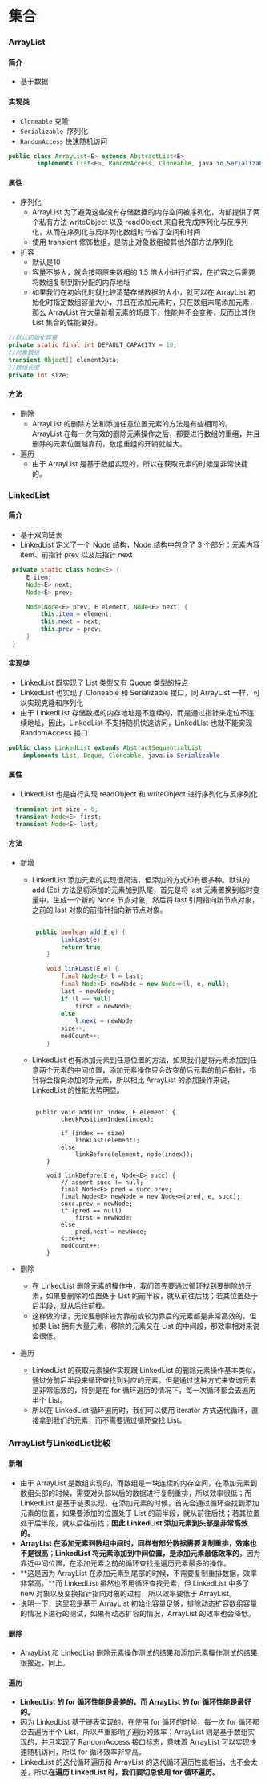 # 集合

### ArrayList

#### 简介

- 基于数据

#### 实现类

- `Cloneable` 克隆
- `Serializable `序列化
- `RandomAccess` 快速随机访问

``` java
public class ArrayList<E> extends AbstractList<E>
        implements List<E>, RandomAccess, Cloneable, java.io.Serializable
```

#### 属性

- 序列化
  - ArrayList 为了避免这些没有存储数据的内存空间被序列化，内部提供了两个私有方法 writeObject 以及 readObject 来自我完成序列化与反序列化，从而在序列化与反序列化数组时节省了空间和时间
  - 使用 transient 修饰数组，是防止对象数组被其他外部方法序列化
- 扩容
  - 默认是10
  - 容量不够大，就会按照原来数组的 1.5 倍大小进行扩容，在扩容之后需要将数组复制到新分配的内存地址
  - 如果我们在初始化时就比较清楚存储数据的大小，就可以在 ArrayList 初始化时指定数组容量大小，并且在添加元素时，只在数组末尾添加元素，那么 ArrayList 在大量新增元素的场景下，性能并不会变差，反而比其他 List 集合的性能要好。

``` java
//默认初始化容量 
private static final int DEFAULT_CAPACITY = 10; 
//对象数组 
transient Object[] elementData; 
//数组长度 
private int size;
```

#### 方法

- 删除
  - ArrayList 的删除方法和添加任意位置元素的方法是有些相同的。ArrayList 在每一次有效的删除元素操作之后，都要进行数组的重组，并且删除的元素位置越靠前，数组重组的开销就越大。
- 遍历
  - 由于 ArrayList 是基于数组实现的，所以在获取元素的时候是非常快捷的。



### LinkedList

#### 简介

- 基于双向链表
- LinkedList 定义了一个 Node 结构，Node 结构中包含了 3 个部分：元素内容 item、前指针 prev 以及后指针 next

```java
 private static class Node<E> {
     E item;
     Node<E> next;
     Node<E> prev;

     Node(Node<E> prev, E element, Node<E> next) {
         this.item = element;
         this.next = next;
         this.prev = prev;
     }
 }
```

#### 实现类

- LinkedList 既实现了 List 类型又有 Queue 类型的特点
- LinkedList 也实现了 Cloneable 和 Serializable 接口，同 ArrayList 一样，可以实现克隆和序列化
- 由于 LinkedList 存储数据的内存地址是不连续的，而是通过指针来定位不连续地址，因此，LinkedList 不支持随机快速访问，LinkedList 也就不能实现 RandomAccess 接口

``` java
public class LinkedList extends AbstractSequentialList 
    implements List, Deque, Cloneable, java.io.Serializable
```

#### 属性

- LinkedList 也是自行实现 readObject 和 writeObject 进行序列化与反序列化

``` java
  transient int size = 0;
  transient Node<E> first;
  transient Node<E> last;
```

#### 方法

- 新增

  - LinkedList 添加元素的实现很简洁，但添加的方式却有很多种。默认的 add (Ee) 方法是将添加的元素加到队尾，首先是将 last 元素置换到临时变量中，生成一个新的 Node 节点对象，然后将 last 引用指向新节点对象，之前的 last 对象的前指针指向新节点对象。

    ```java
    
     public boolean add(E e) {
            linkLast(e);
            return true;
        }
    
        void linkLast(E e) {
            final Node<E> l = last;
            final Node<E> newNode = new Node<>(l, e, null);
            last = newNode;
            if (l == null)
                first = newNode;
            else
                l.next = newNode;
            size++;
            modCount++;
        }
    ```

  - LinkedList 也有添加元素到任意位置的方法，如果我们是将元素添加到任意两个元素的中间位置，添加元素操作只会改变前后元素的前后指针，指针将会指向添加的新元素，所以相比 ArrayList 的添加操作来说，LinkedList 的性能优势明显。

    ``` jav
    
     public void add(int index, E element) {
            checkPositionIndex(index);
    
            if (index == size)
                linkLast(element);
            else
                linkBefore(element, node(index));
        }
    
        void linkBefore(E e, Node<E> succ) {
            // assert succ != null;
            final Node<E> pred = succ.prev;
            final Node<E> newNode = new Node<>(pred, e, succ);
            succ.prev = newNode;
            if (pred == null)
                first = newNode;
            else
                pred.next = newNode;
            size++;
            modCount++;
        }
    ```

- 删除

  - 在 LinkedList 删除元素的操作中，我们首先要通过循环找到要删除的元素，如果要删除的位置处于 List 的前半段，就从前往后找；若其位置处于后半段，就从后往前找。
  - 这样做的话，无论要删除较为靠前或较为靠后的元素都是非常高效的，但如果 List 拥有大量元素，移除的元素又在 List 的中间段，那效率相对来说会很低。

- 遍历

  - LinkedList 的获取元素操作实现跟 LinkedList 的删除元素操作基本类似，通过分前后半段来循环查找到对应的元素。但是通过这种方式来查询元素是非常低效的，特别是在 for 循环遍历的情况下，每一次循环都会去遍历半个 List。
  - 所以在 LinkedList 循环遍历时，我们可以使用 iterator 方式迭代循环，直接拿到我们的元素，而不需要通过循环查找 List。



### ArrayList与LinkedList比较

#### 新增

- 由于 ArrayList 是数组实现的，而数组是一块连续的内存空间，在添加元素到数组头部的时候，需要对头部以后的数据进行复制重排，所以效率很低；而 LinkedList 是基于链表实现，在添加元素的时候，首先会通过循环查找到添加元素的位置，如果要添加的位置处于 List 的前半段，就从前往后找；若其位置处于后半段，就从后往前找；**因此 LinkedList 添加元素到头部是非常高效的。**
- **ArrayList 在添加元素到数组中间时，同样有部分数据需要复制重排，效率也不是很高**；**LinkedList 将元素添加到中间位置，是添加元素最低效率的**，因为靠近中间位置，在添加元素之前的循环查找是遍历元素最多的操作。
- **这是因为 ArrayList 在添加元素到尾部的时候，不需要复制重排数据，效率非常高。**而 LinkedList 虽然也不用循环查找元素，但 LinkedList 中多了 new 对象以及变换指针指向对象的过程，所以效率要低于 ArrayList。
- 说明一下，这里我是基于 ArrayList 初始化容量足够，排除动态扩容数组容量的情况下进行的测试，如果有动态扩容的情况，ArrayList 的效率也会降低。

#### 删除

- ArrayList 和 LinkedList 删除元素操作测试的结果和添加元素操作测试的结果很接近，同上。

#### 遍历

- **LinkedList 的 for 循环性能是最差的，而 ArrayList 的 for 循环性能是最好的。**
- 因为 LinkedList 基于链表实现的，在使用 for 循环的时候，每一次 for 循环都会去遍历半个 List，所以严重影响了遍历的效率；ArrayList 则是基于数组实现的，并且实现了 RandomAccess 接口标志，意味着 ArrayList 可以实现快速随机访问，所以 for 循环效率非常高。
- LinkedList 的迭代循环遍历和 ArrayList 的迭代循环遍历性能相当，也不会太差，所以**在遍历 LinkedList 时，我们要切忌使用 for 循环遍历。**